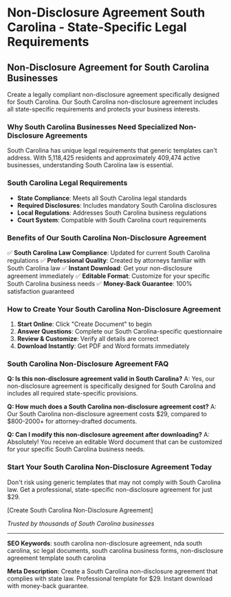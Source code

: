 # Non-Disclosure Agreement South Carolina - State-Specific Legal Requirements

## Non-Disclosure Agreement for South Carolina Businesses

Create a legally compliant non-disclosure agreement specifically designed for South Carolina. Our South Carolina non-disclosure agreement includes all state-specific requirements and protects your business interests.

### Why South Carolina Businesses Need Specialized Non-Disclosure Agreements

South Carolina has unique legal requirements that generic templates can't address. With 5,118,425 residents and approximately 409,474 active businesses, understanding South Carolina law is essential.

### South Carolina Legal Requirements

- **State Compliance**: Meets all South Carolina legal standards
- **Required Disclosures**: Includes mandatory South Carolina disclosures
- **Local Regulations**: Addresses South Carolina business regulations
- **Court System**: Compatible with South Carolina court requirements

### Benefits of Our South Carolina Non-Disclosure Agreement

✅ **South Carolina Law Compliance**: Updated for current South Carolina regulations
✅ **Professional Quality**: Created by attorneys familiar with South Carolina law
✅ **Instant Download**: Get your non-disclosure agreement immediately
✅ **Editable Format**: Customize for your specific South Carolina business needs
✅ **Money-Back Guarantee**: 100% satisfaction guaranteed

### How to Create Your South Carolina Non-Disclosure Agreement

1. **Start Online**: Click "Create Document" to begin
2. **Answer Questions**: Complete our South Carolina-specific questionnaire
3. **Review & Customize**: Verify all details are correct
4. **Download Instantly**: Get PDF and Word formats immediately

### South Carolina Non-Disclosure Agreement FAQ

**Q: Is this non-disclosure agreement valid in South Carolina?**
A: Yes, our non-disclosure agreement is specifically designed for South Carolina and includes all required state-specific provisions.

**Q: How much does a South Carolina non-disclosure agreement cost?**
A: Our South Carolina non-disclosure agreement costs $29, compared to $800-2000+ for attorney-drafted documents.

**Q: Can I modify this non-disclosure agreement after downloading?**
A: Absolutely! You receive an editable Word document that can be customized for your specific South Carolina business needs.

### Start Your South Carolina Non-Disclosure Agreement Today

Don't risk using generic templates that may not comply with South Carolina law. Get a professional, state-specific non-disclosure agreement for just $29.

[Create South Carolina Non-Disclosure Agreement]

*Trusted by thousands of South Carolina businesses*

---

**SEO Keywords**: south carolina non-disclosure agreement, nda south carolina, sc legal documents, south carolina business forms, non-disclosure agreement template south carolina

**Meta Description**: Create a South Carolina non-disclosure agreement that complies with state law. Professional template for $29. Instant download with money-back guarantee.
